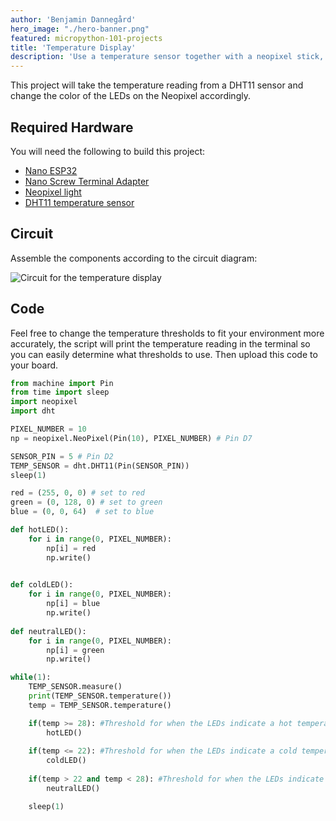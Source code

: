 ```yaml
---
author: 'Benjamin Dannegård'
hero_image: "./hero-banner.png"
featured: micropython-101-projects
title: 'Temperature Display'
description: 'Use a temperature sensor together with a neopixel stick, giving you visual feedback on the current temperature.'
---
```


This project will take the temperature reading from a DHT11 sensor and change the color of the LEDs on the Neopixel accordingly.

## Required Hardware

You will need the following to build this project:

- [Nano ESP32](https://store.arduino.cc/products/nano-esp32)
- [Nano Screw Terminal Adapter](https://store.arduino.cc/products/nano-screw-terminal)
- [Neopixel light](https://www.seeedstudio.com/Grove-RGB-LED-Stick-10-WS2813-Mini.html)
- [DHT11 temperature sensor](https://www.seeedstudio.com/Grove-Temperature-Humidity-Sensor-DHT11.html)

## Circuit

Assemble the components according to the circuit diagram:

![Circuit for the temperature display](assets/temperature-light.svg)

## Code

Feel free to change the temperature thresholds to fit your environment more accurately, the script will print the temperature reading in the terminal so you can easily determine what thresholds to use. Then upload this code to your board.

```python
from machine import Pin
from time import sleep
import neopixel
import dht

PIXEL_NUMBER = 10
np = neopixel.NeoPixel(Pin(10), PIXEL_NUMBER) # Pin D7

SENSOR_PIN = 5 # Pin D2
TEMP_SENSOR = dht.DHT11(Pin(SENSOR_PIN))
sleep(1)

red = (255, 0, 0) # set to red
green = (0, 128, 0) # set to green
blue = (0, 0, 64)  # set to blue

def hotLED():
    for i in range(0, PIXEL_NUMBER):
        np[i] = red
        np.write()

        
def coldLED():
    for i in range(0, PIXEL_NUMBER):
        np[i] = blue
        np.write()
        
def neutralLED():
    for i in range(0, PIXEL_NUMBER):
        np[i] = green
        np.write()

while(1):
    TEMP_SENSOR.measure()
    print(TEMP_SENSOR.temperature())
    temp = TEMP_SENSOR.temperature()

    if(temp >= 28): #Threshold for when the LEDs indicate a hot temperature
        hotLED()
        
    if(temp <= 22): #Threshold for when the LEDs indicate a cold temperature
        coldLED()
        
    if(temp > 22 and temp < 28): #Threshold for when the LEDs indicate a neutral temperature
        neutralLED()

    sleep(1)
```